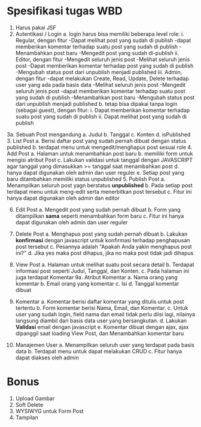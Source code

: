 Spesifikasi tugas WBD
=====================
1. Harus pakai JSF
2. Autentikasi / Login
    a. login harus bisa memiliki beberapa level role:
        i. Regular, dengan fitur
            -Dapat melihat post yang sudah di publish
            -dapat memberikan komentar terhadap suatu post yang sudah di publish
            -Menambahkan post baru
            -Mengedit post yang sudah di-publish
        ii. Editor, dengan fitur
            -Mengedit seluruh jenis post
            -Melihat seluruh jenis post
            -Dapat memberikan komentar terhadap post yang sudah di publish
            -Mengubah status post dari unpublish menjadi published
        iii. Admin, dengan fitur
            -dapat melakukan Create, Read, Update, Delete terhadap user
             yang ada pada basis data
            -Melihat seluruh jenis post
            -Mengedit seluruh jenis post
            -dapat memberikan komentar terhadap suatu post yang sudah di publish
            -Menambahkan post baru
            -Mengubah status post dari unpublish menjadi published
    b. tetap bisa dipakai tanpa login (sebagai guest), dengan fitur:
        i. Dapat memberikan komentar terhadap suatu post yang sudah di publish
        ii. Dapat melihat post yang sudah di publish
    
3a. Sebuah Post mengandung
    a. Judul
    b. Tanggal
    c. Konten
    d. isPublished
3. List Post
    a. Berisi daftar post yang sudah pernah dibuat dengan status published
    b. terdapat menu untuk mengedit/menghapus post sesuai role
4. Add Post
    a. Halaman untuk menambahkan post baru
    b. memiliki form untuk mengisi atribut Post
    c. Lakukan validasi untuk tanggal dengan JAVASCRIPT agar tanggal yang
       dimasukkan >= tanggal saat menambahkan post
    d. hanya dapat digunakan oleh admin dan user reguler
    e. Setiap post yang baru ditambahkan memiliki status unpublished
5. Publish Post 
    a. Menampilkan seluruh post yagn berstatus <strong>unpublished</strong>
    b. Pada setiap post terdapat menu untuk meng-edit serta menerbitkan post tersebut
    c. Fitur ini hanya dapat digunakan oleh admin dan editor
    
6. Edit Post
    a. Mengedit post yang sudah pernah dibuat
    b. Form yang ditampilkan <strong>sama</strong> seperti menambahkan form baru
    c. Fitur ini hanya dapat digunakan oleh admin dan user reguler
    
7. Delete Post
    a. Menghapus post yang sudah pernah dibuat
    b. Lakukan <strong>konfirmasi</strong> dengan javascript untuk konfirmasi
       terhadap penghapusan post tersebut
    c. Pesannya adalah "Apakah Anda yakin menghapus post ini?"
    d. Jika yes maka post dihapus, jika no maka post tidak jadi dihapus
8. View Post
    a. Halaman untuk melihat suatu post secara detail
    b. Terdapat informasi post seperti Judul, Tanggal, dan Konten.
    c. Pada halaman ini juga terdapat Komentar
9a. Atribut Komentar
    a. Nama orang yang komentar
    b. Email orang yang komentar
    c. Isi
    d. Tanggal komentar dibuat
9. Komentar
    a. Komentar berisi daftar komentar yang ditulis untuk post tertentu
    b. Form komentar berisi Nama, Email, dan Komentar.
    c. Untuk user yang sudah login, field nama dan email tidak perlu diisi lagi,
       nilainya langsung diambil dari basis data user yang bersangkutan.
    d. Lakukan <strong>Validasi</strong> email dengan javascript
    e. Komentar dibuat dengan ajax, ajax dipanggil saat loading View Post,
       dan Menambahkan komentar baru

10. Manajemen User
    a. Menampilkan seluruh user yang terdapat pada basis data
    b. Terdapat menu untuk dapat melakukan CRUD
    c. Fitur hanya dapat diakses oleh admin


Bonus
=====
1. Upload Gambar
2. Soft Delete
3. WYSIWYG untuk Form Post
4. Tampilan
